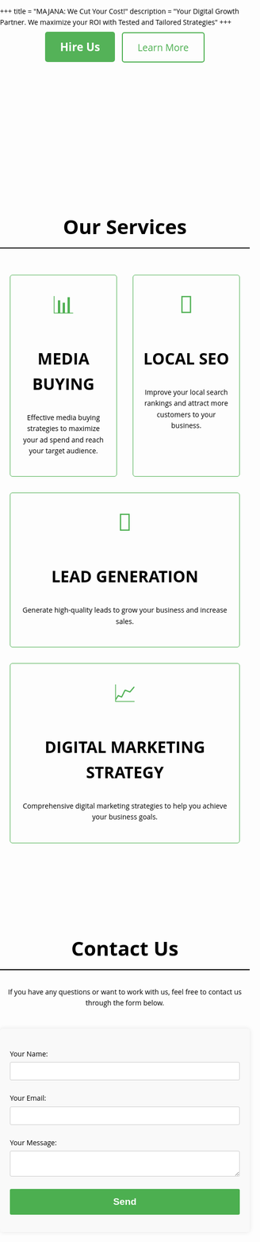 +++
title = "MAJANA: We Cut Your Cost!"
description = "Your Digital Growth Partner. We maximize your ROI with Tested and Tailored Strategies"
+++

<style>
body {
    font-family: 'Open Sans', sans-serif;
    line-height: 1.6;
    margin: 0;
    padding: 0;
}
h1, h2, h3 {
    color: #000000; /* Ensuring dark text for contrast */
}
h1.title {
    font-size: 3rem;
    font-weight: bold;
    color: #000000; /* Dark text for contrast */
}
h1.title span {
    font-weight: normal;
    font-style: italic;
    color: #333333; /* Slightly lighter for contrast */
}
h2 {
    font-size: 2.5rem;
    border-bottom: 2px solid #000000; /* Dark border for contrast */
    padding-bottom: 10px;
    margin-top: 40px;
    color: #000000; /* Dark text for contrast */
}
h3 {
    font-size: 2rem;
    color: #000000; /* Dark text for contrast */
}
p {
    margin: 20px 0;
    color: #000000; /* Dark text for contrast */
}
ul {
    list-style-type: disc;
    margin-left: 20px;
    color: #000000; /* Dark text for contrast */
}
form {
    max-width: 600px;
    margin: 40px auto;
    padding: 20px;
    background-color: #f9f9f9;
    border-radius: 5px;
    box-shadow: 0 0 10px rgba(0, 0, 0, 0.1);
}
form p {
    margin-bottom: 15px;
    color: #000000; /* Dark text for contrast */
}
form label {
    display: block;
    margin-bottom: 5px;
    color: #000000; /* Dark text for contrast */
}
form input, form textarea {
    width: 100%;
    padding: 10px;
    margin: 5px 0;
    border: 1px solid #ccc;
    border-radius: 3px;
    color: #000000; /* Dark text for contrast */
}
form button {
    background-color: #4CAF50; /* Green background */
    color: white;
    padding: 15px 20px;
    border: none;
    cursor: pointer;
    border-radius: 3px;
    width: 100%;
    font-size: 1.2rem;
    font-weight: bold;
}
form button:hover {
    background-color: #45a049;
}
.container {
    max-width: 1200px;
    margin: auto;
    padding: 20px;
}
.section {
    padding: 60px 0;
}
.flex {
    display: flex;
    justify-content: center;
    align-items: center;
}
.text-center {
    text-align: center;
}
.uppercase {
    text-transform: uppercase;
}
.font-bold {
    font-weight: bold;
}
.animated-lines {
    display: flex;
    flex-direction: column;
    justify-content: center;
    align-items: center;
    overflow: hidden;
    white-space: nowrap;
    font-size: 1.8rem;
    font-weight: bold;
}
.animated-line {
    display: inline-block;
    animation: scroll-left 10s linear infinite;
}
.animated-line:nth-child(2) {
    animation-direction: reverse;
}

@keyframes scroll-left {
    0% {
        transform: translateX(100%);
    }
    100% {
        transform: translateX(-100%);
    }
}

.services {
    display: flex;
    flex-wrap: wrap;
    gap: 2rem;
    justify-content: center;
}
.service-box {
    border: 1px solid #4CAF50;
    border-radius: 5px;
    padding: 20px;
    text-align: center;
    flex: 1 1 calc(33.333% - 2rem);
    box-sizing: border-box;
}
.service-icon {
    font-size: 3rem;
    color: #4CAF50;
    margin-bottom: 10px;
}

@media (max-width: 768px) {
    .service-box {
        flex: 1 1 100%;
    }
}

.btn {
    padding: 15px 30px;
    font-size: 1.2rem;
    border-radius: 5px;
    margin: 10px 5px;
    text-decoration: none;
}
.btn-primary {
    background-color: #4CAF50; /* Ensure this has sufficient contrast with the text */
    color: white;
    border: none;
    font-weight: bold;
}
.btn-primary:hover {
    background-color: #45a049;
}
.btn-secondary {
    background-color: transparent;
    color: #4CAF50; /* Ensure this has sufficient contrast with the background */
    border: 2px solid #4CAF50;
}
.btn-secondary:hover {
    background-color: #4CAF50;
    color: white;
}
.animated-text {
    animation: text-flicker 1s infinite alternate;
    font-weight: bold;
    font-size: 1.4rem; /* Increase font size for better readability */
}

@keyframes text-flicker {
    0% {
        opacity: 1;
    }
    50% {
        opacity: 0.5;
    }
    100% {
        opacity: 1;
    }
}
</style>

<div class="text-center">
    <a href="#contact-form" class="btn btn-primary animated-text">Hire Us</a>
    <a href="/about" class="btn btn-secondary">Learn More</a>
</div>

<div class="section animated-lines">
    <div class="animated-line">Google Ads • Local SEO • Technical SEO • Media Buying • META Ads • TikTok Ads • Google Ranking • X Ads • Local Growth • Website Building • Landing Pages •</div>
    <div class="animated-line">Google Ads • Local SEO • Technical SEO • Media Buying • META Ads • TikTok Ads • Google Ranking • X Ads • Local Growth • Website Building • Landing Pages •</div>
</div>

<div class="section">
    <h2 class="text-center">Our Services</h2>
    <div class="container services">
        <div class="service-box">
            <div class="service-icon">📊</div>
            <h3 class="uppercase font-bold">Media Buying</h3>
            <p>Effective media buying strategies to maximize your ad spend and reach your target audience.</p>
        </div>
        <div class="service-box">
            <div class="service-icon">📍</div>
            <h3 class="uppercase font-bold">Local SEO</h3>
            <p>Improve your local search rankings and attract more customers to your business.</p>
        </div>
        <div class="service-box">
            <div class="service-icon">🎯</div>
            <h3 class="uppercase font-bold">Lead Generation</h3>
            <p>Generate high-quality leads to grow your business and increase sales.</p>
        </div>
        <div class="service-box">
            <div class="service-icon">📈</div>
            <h3 class="uppercase font-bold">Digital Marketing Strategy</h3>
            <p>Comprehensive digital marketing strategies to help you achieve your business goals.</p>
        </div>
    </div>
</div>

<div class="section">
    <h2 class="text-center">Contact Us</h2>
    <p class="text-center">If you have any questions or want to work with us, feel free to contact us through the form below.</p>
    <form id="contact-form" method='POST' name='contact'><input type='hidden' name='form-name' value='contact' />
        <p>
            <label>Your Name: <input type="text" name="name" required /></label>
        </p>
        <p>
            <label>Your Email: <input type="email" name="email" required /></label>
        </p>
        <p>
            <label>Your Message: <textarea name="message" required></textarea></label>
        </p>
        <p>
            <button type="submit">Send</button>
        </p>
    </form>
</div>
